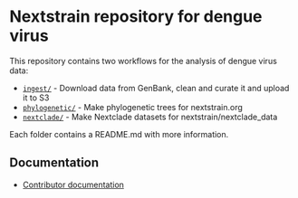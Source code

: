 # Nextstrain repository for dengue virus

This repository contains two workflows for the analysis of dengue virus data:

- [`ingest/`](./ingest) - Download data from GenBank, clean and curate it and upload it to S3
- [`phylogenetic/`](./phylogenetic) - Make phylogenetic trees for nextstrain.org
- [`nextclade/`](./nextclade) - Make Nextclade datasets for nextstrain/nextclade_data

Each folder contains a README.md with more information.

## Documentation

- [Contributor documentation](./CONTRIBUTING.md)
